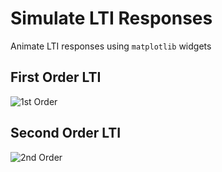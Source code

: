 # Simulate LTI Responses
Animate LTI responses using `matplotlib` widgets

## First Order LTI

![1st Order](imgs/first-order)

## Second Order LTI

![2nd Order](imgs/second-order)

